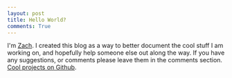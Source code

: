 ```yaml
---
layout: post
title: Hello World?
comments: True
---
```


I'm [Zach](about). I created this blog as a way to better document the cool stuff I am working on, and hopefully help someone else out along the way. If you have any suggestions, or comments please leave them in the comments section. [Cool projects on Github](https://github.com/zachcustombit).
